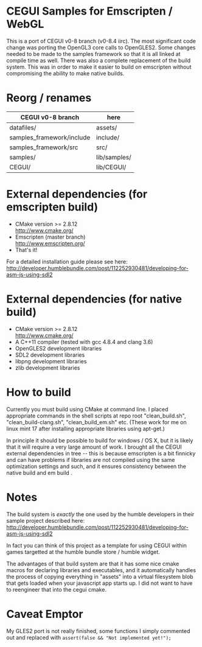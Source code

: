 CEGUI Samples for Emscripten / WebGL 
====================================

This is a port of CEGUI v0-8 branch (v0-8.4 iirc).
The most significant code change was porting the OpenGL3 core calls to OpenGLES2.
Some changes needed to be made to the samples framework so that it is all linked at compile time as well.
There was also a complete replacement of the build system. This was in order to make it easier to build on emscripten without compromising the ability to make native builds.

# Reorg / renames

| CEGUI v0-8 branch             |  here        |
|-------------------------------|--------------|
| datafiles/ 			| assets/      |
| samples_framework/include 	| include/     |
| samples_framework/src		| src/         |
| samples/			| lib/samples/ |
| CEGUI/			| lib/CEGUI/   |

# External dependencies (for emscripten build)  

- CMake version >= 2.8.12	
      http://www.cmake.org/
- Emscripten (master branch)  
      http://www.emscripten.org/
- That's it!

For a detailed installation guide please see here: http://developer.humblebundle.com/post/112252930481/developing-for-asm-js-using-sdl2

# External dependencies (for native build)

- CMake version >= 2.8.12  
      http://www.cmake.org/
- A C++11 compiler (tested with gcc 4.8.4 and clang 3.6)  
- OpenGLES2 development libraries
- SDL2 development libraries
- libpng development libraries
- zlib development libraries      

# How to build

Currently you must build using CMake at command line. I placed appropriate commands in the shell scripts at repo root "clean_build.sh", "clean_build-clang.sh", "clean_build_em.sh" etc. (These work for me on linux mint 17 after installing appropriate libraries using apt-get.)

In principle it should be possible to build for windows / OS X, but it is likely that it will require a very large amount of work. I brought all the CEGUI external dependencies in tree -- this is because emscripten is a bit finnicky and can have problems if libraries are not compiled using the same optimization settings and such, and it ensures consistency between the native build and em build .


# Notes

The build system is *exactly* the one used by the humble developers in their sample project described here:
  http://developer.humblebundle.com/post/112252930481/developing-for-asm-js-using-sdl2

In fact you can think of this project as a template for using CEGUI within games targetted at the humble bundle store / humble widget.

The advantages of that build system are that it has some nice cmake macros for declaring libraries and executables, and it automatically handles the process of copying everything in "assets" into a virtual filesystem blob that gets loaded when your javascript app starts up. I did not want to have to reengineer that into the cegui cmake.

# Caveat Emptor

My GLES2 port is not really finished, some functions I simply commented out and replaced with `assert(false && "Not implemented yet!");` 
